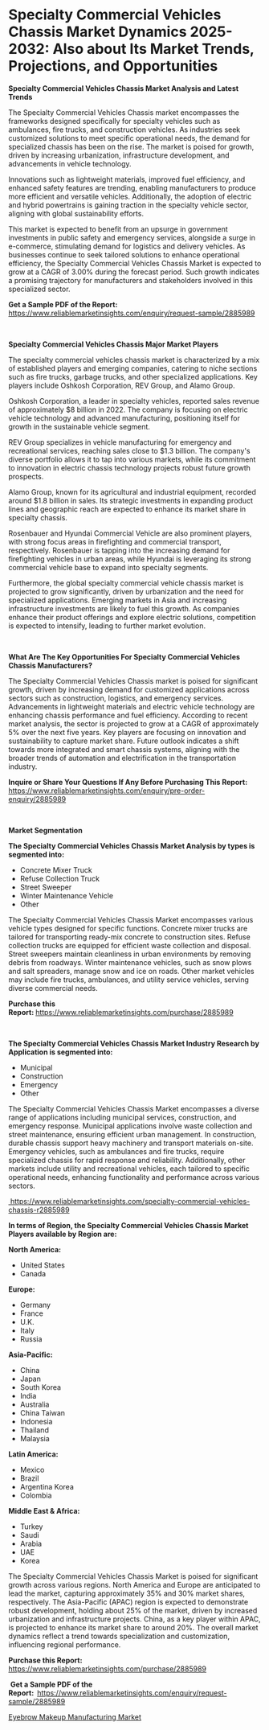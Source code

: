 <p><h1>Specialty Commercial Vehicles Chassis Market Dynamics 2025-2032: Also about Its Market Trends, Projections, and Opportunities</h1></p><p><strong>Specialty Commercial Vehicles Chassis Market Analysis and Latest Trends</strong></p>
<p><p>The Specialty Commercial Vehicles Chassis market encompasses the frameworks designed specifically for specialty vehicles such as ambulances, fire trucks, and construction vehicles. As industries seek customized solutions to meet specific operational needs, the demand for specialized chassis has been on the rise. The market is poised for growth, driven by increasing urbanization, infrastructure development, and advancements in vehicle technology. </p><p>Innovations such as lightweight materials, improved fuel efficiency, and enhanced safety features are trending, enabling manufacturers to produce more efficient and versatile vehicles. Additionally, the adoption of electric and hybrid powertrains is gaining traction in the specialty vehicle sector, aligning with global sustainability efforts. </p><p>This market is expected to benefit from an upsurge in government investments in public safety and emergency services, alongside a surge in e-commerce, stimulating demand for logistics and delivery vehicles. As businesses continue to seek tailored solutions to enhance operational efficiency, the Specialty Commercial Vehicles Chassis Market is expected to grow at a CAGR of 3.00% during the forecast period. Such growth indicates a promising trajectory for manufacturers and stakeholders involved in this specialized sector.</p></p>
<p><strong>Get a Sample PDF of the Report:&nbsp;</strong> <a href="https://www.reliablemarketinsights.com/enquiry/request-sample/2885989?utm_campaign=2179&utm_medium=2&utm_source=Github&utm_content=ia&utm_term=13032025&utm_id=specialty-commercial-vehicles-chassis">https://www.reliablemarketinsights.com/enquiry/request-sample/2885989</a></p>
<p>&nbsp;</p>
<p><strong>Specialty Commercial Vehicles Chassis Major Market Players</strong></p>
<p><p>The specialty commercial vehicles chassis market is characterized by a mix of established players and emerging companies, catering to niche sections such as fire trucks, garbage trucks, and other specialized applications. Key players include Oshkosh Corporation, REV Group, and Alamo Group.</p><p>Oshkosh Corporation, a leader in specialty vehicles, reported sales revenue of approximately $8 billion in 2022. The company is focusing on electric vehicle technology and advanced manufacturing, positioning itself for growth in the sustainable vehicle segment.</p><p>REV Group specializes in vehicle manufacturing for emergency and recreational services, reaching sales close to $1.3 billion. The company's diverse portfolio allows it to tap into various markets, while its commitment to innovation in electric chassis technology projects robust future growth prospects.</p><p>Alamo Group, known for its agricultural and industrial equipment, recorded around $1.8 billion in sales. Its strategic investments in expanding product lines and geographic reach are expected to enhance its market share in specialty chassis.</p><p>Rosenbauer and Hyundai Commercial Vehicle are also prominent players, with strong focus areas in firefighting and commercial transport, respectively. Rosenbauer is tapping into the increasing demand for firefighting vehicles in urban areas, while Hyundai is leveraging its strong commercial vehicle base to expand into specialty segments.</p><p>Furthermore, the global specialty commercial vehicle chassis market is projected to grow significantly, driven by urbanization and the need for specialized applications. Emerging markets in Asia and increasing infrastructure investments are likely to fuel this growth. As companies enhance their product offerings and explore electric solutions, competition is expected to intensify, leading to further market evolution.</p></p>
<p>&nbsp;</p>
<p><strong>What Are The Key Opportunities For Specialty Commercial Vehicles Chassis Manufacturers?</strong></p>
<p><p>The Specialty Commercial Vehicles Chassis market is poised for significant growth, driven by increasing demand for customized applications across sectors such as construction, logistics, and emergency services. Advancements in lightweight materials and electric vehicle technology are enhancing chassis performance and fuel efficiency. According to recent market analysis, the sector is projected to grow at a CAGR of approximately 5% over the next five years. Key players are focusing on innovation and sustainability to capture market share. Future outlook indicates a shift towards more integrated and smart chassis systems, aligning with the broader trends of automation and electrification in the transportation industry.</p></p>
<p><strong>Inquire or Share Your Questions If Any Before Purchasing This Report:</strong> <a href="https://www.reliablemarketinsights.com/enquiry/pre-order-enquiry/2885989?utm_campaign=2179&utm_medium=2&utm_source=Github&utm_content=ia&utm_term=13032025&utm_id=specialty-commercial-vehicles-chassis">https://www.reliablemarketinsights.com/enquiry/pre-order-enquiry/2885989</a></p>
<p>&nbsp;</p>
<p><strong>Market Segmentation</strong></p>
<p><strong>The Specialty Commercial Vehicles Chassis Market Analysis by types is segmented into:</strong></p>
<p><ul><li>Concrete Mixer Truck</li><li>Refuse Collection Truck</li><li>Street Sweeper</li><li>Winter Maintenance Vehicle</li><li>Other</li></ul></p>
<p><p>The Specialty Commercial Vehicles Chassis Market encompasses various vehicle types designed for specific functions. Concrete mixer trucks are tailored for transporting ready-mix concrete to construction sites. Refuse collection trucks are equipped for efficient waste collection and disposal. Street sweepers maintain cleanliness in urban environments by removing debris from roadways. Winter maintenance vehicles, such as snow plows and salt spreaders, manage snow and ice on roads. Other market vehicles may include fire trucks, ambulances, and utility service vehicles, serving diverse commercial needs.</p></p>
<p><strong>Purchase this Report:&nbsp;</strong><a href="https://www.reliablemarketinsights.com/purchase/2885989?utm_campaign=2179&utm_medium=2&utm_source=Github&utm_content=ia&utm_term=13032025&utm_id=specialty-commercial-vehicles-chassis">https://www.reliablemarketinsights.com/purchase/2885989</a></p>
<p>&nbsp;</p>
<p><strong>The Specialty Commercial Vehicles Chassis Market Industry Research by Application is segmented into:</strong></p>
<p><ul><li>Municipal</li><li>Construction</li><li>Emergency</li><li>Other</li></ul></p>
<p><p>The Specialty Commercial Vehicles Chassis Market encompasses a diverse range of applications including municipal services, construction, and emergency response. Municipal applications involve waste collection and street maintenance, ensuring efficient urban management. In construction, durable chassis support heavy machinery and transport materials on-site. Emergency vehicles, such as ambulances and fire trucks, require specialized chassis for rapid response and reliability. Additionally, other markets include utility and recreational vehicles, each tailored to specific operational needs, enhancing functionality and performance across various sectors.</p></p>
<p><a href="https://www.reliablemarketinsights.com/specialty-commercial-vehicles-chassis-r2885989?utm_campaign=2179&utm_medium=2&utm_source=Github&utm_content=ia&utm_term=13032025&utm_id=specialty-commercial-vehicles-chassis">&nbsp;https://www.reliablemarketinsights.com/specialty-commercial-vehicles-chassis-r2885989</a></p>
<p><strong>In terms of Region, the Specialty Commercial Vehicles Chassis Market Players available by Region are:</strong></p>
<p>
    <p> <strong> North America: </strong>
        <ul>
            <li>United States</li>
            <li>Canada</li>
        </ul>
        </p> 
    <p> <strong> Europe: </strong>
        <ul>
            <li>Germany</li>
            <li>France</li>
            <li>U.K.</li>
            <li>Italy</li>
            <li>Russia</li>
        </ul>
        </p> 
    <p> <strong> Asia-Pacific: </strong>
        <ul>
            <li>China</li>
            <li>Japan</li>
            <li>South Korea</li>
            <li>India</li>
            <li>Australia</li>
            <li>China Taiwan</li>
            <li>Indonesia</li>
            <li>Thailand</li>
            <li>Malaysia</li>
        </ul>
        </p> 
    <p> <strong> Latin America: </strong>
        <ul>
            <li>Mexico</li>
            <li>Brazil</li>
            <li>Argentina Korea</li>
            <li>Colombia</li>
        </ul>
        </p> 
    <p> <strong> Middle East & Africa: </strong>
        <ul>
            <li>Turkey</li>
            <li>Saudi</li>
            <li>Arabia</li>
            <li>UAE</li>
            <li>Korea</li>
        </ul>
    </p>
    </p>
<p><p>The Specialty Commercial Vehicles Chassis Market is poised for significant growth across various regions. North America and Europe are anticipated to lead the market, capturing approximately 35% and 30% market shares, respectively. The Asia-Pacific (APAC) region is expected to demonstrate robust development, holding about 25% of the market, driven by increased urbanization and infrastructure projects. China, as a key player within APAC, is projected to enhance its market share to around 20%. The overall market dynamics reflect a trend towards specialization and customization, influencing regional performance.</p></p>
<p><strong>Purchase this Report: </strong><a href="https://www.reliablemarketinsights.com/purchase/2885989?utm_campaign=2179&utm_medium=2&utm_source=Github&utm_content=ia&utm_term=13032025&utm_id=specialty-commercial-vehicles-chassis">https://www.reliablemarketinsights.com/purchase/2885989</a></p>
<p>&nbsp;<strong>Get a Sample PDF of the Report:&nbsp;&nbsp;</strong><a href="https://www.reliablemarketinsights.com/enquiry/request-sample/2885989?utm_campaign=2179&utm_medium=2&utm_source=Github&utm_content=ia&utm_term=13032025&utm_id=specialty-commercial-vehicles-chassis">https://www.reliablemarketinsights.com/enquiry/request-sample/2885989</a></p>
<p><strong></strong></p>
<p><p><a href="https://github.com/JakirUddin651/Market-Research-Report-List-2/blob/main/eyebrow-makeup-manufacturing-market.md?utm_campaign=2179&utm_medium=2&utm_source=Github&utm_content=ia&utm_term=13032025&utm_id=specialty-commercial-vehicles-chassis">Eyebrow Makeup Manufacturing Market</a></p></p>